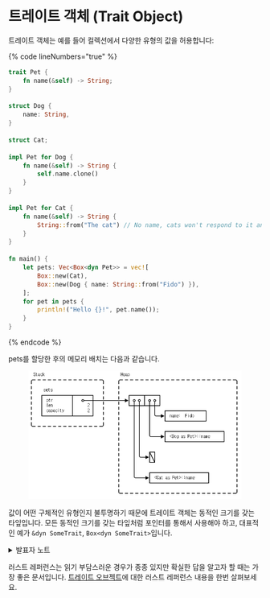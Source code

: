 # 트레이트 객체 (Trait Object)

트레이트 객체는 예를 들어 컬렉션에서 다양한 유형의 값을 허용합니다:

{% code lineNumbers="true" %}
```rust
trait Pet {
    fn name(&self) -> String;
}

struct Dog {
    name: String,
}

struct Cat;

impl Pet for Dog {
    fn name(&self) -> String {
        self.name.clone()
    }
}

impl Pet for Cat {
    fn name(&self) -> String {
        String::from("The cat") // No name, cats won't respond to it anyway.
    }
}

fn main() {
    let pets: Vec<Box<dyn Pet>> = vec![
        Box::new(Cat),
        Box::new(Dog { name: String::from("Fido") }),
    ];
    for pet in pets {
        println!("Hello {}!", pet.name());
    }
}
```
{% endcode %}

pets를 할당한 후의 메모리 배치는 다음과 같습니다.&#x20;

<figure><img src="../../.gitbook/assets/image (1).png" alt=""><figcaption></figcaption></figure>

값이 어떤 구체적인 유형인지 불투명하기 때문에 트레이트 객체는 동적인 크기를 갖는    타잎입니다. 모든 동적인 크기를 갖는 타잎처럼 포인터를 통해서 사용해야 하고, 대표적인 예가 `&dyn SomeTrait`, `Box<dyn SomeTrait>`입니다.

<details>

<summary>발표자 노트</summary>

* 특정 트레이트를 구현하는 유형은 크기가 다를 수 있습니다. 따라서 위의 예제에서 `Vec<Pet>`과 같은 것을 가질 수 없습니다.
* **\[1]** `dyn Pet`은 `Pet`을 구현하는 동적 크기의 타입임을 컴파일러에 알려주는 방법입니다
* **\[2]** 이 예제에서 펫은 펫을 구현하는 객체에 대한 팻 포인터를 보유합니다. 팻 포인터는 실제 객체에 대한 포인터와 해당 특정 객체의 펫 구현에 대한 가상 메서드 테이블에 대한 포인터의 두 가지 구성 요소로 구성됩니다.
* 위의 예에서 다음 출력을 비교하세요.

```rust
    println!("{} {}", std::mem::size_of::<Dog>(), std::mem::size_of::<Cat>());
    println!("{} {}", std::mem::size_of::<&Dog>(), std::mem::size_of::<&Cat>());
    println!("{}", std::mem::size_of::<&dyn Pet>());
    println!("{}", std::mem::size_of::<Box<dyn Pet>>());
```

**\[1]** `dyn Pet`은 트레이트를 구현한 오브젝트에 대한 포인터와 같은 사용(이것이 트레이트 오브젝트)을 필요로 한다고 알려줍니다.

**\[2]** 팻 포인터는 길이나 가상 함수 테이블과 같은 추가 정보를 가진 포인터를 말합니다.

</details>

러스트 레퍼런스는 읽기 부담스러운 경우가 종종 있지만 확실한 답을 알고자 할 때는 가장 좋은 문서입니다. [트레이트 오브젝트](https://doc.rust-lang.org/reference/types/trait-object.html)에 대한 러스트 레퍼런스 내용을 한번 살펴보세요.
